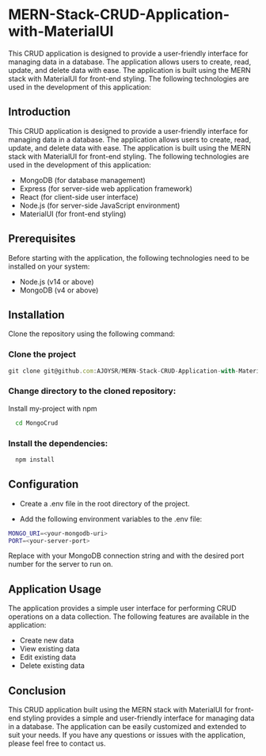 
# MERN-Stack-CRUD-Application-with-MaterialUI
This CRUD application is designed to provide a user-friendly interface for managing data in a database. The application allows users to create, read, update, and delete data with ease. The application is built using the MERN stack with MaterialUI for front-end styling. The following technologies are used in the development of this application:


## Introduction

This CRUD application is designed to provide a user-friendly interface for managing data in a database. The application allows users to create, read, update, and delete data with ease. The application is built using the MERN stack with MaterialUI for front-end styling. The following technologies are used in the development of this application:

* MongoDB (for database management)
* Express (for server-side web application framework)
* React (for client-side user interface)
* Node.js (for server-side JavaScript environment)
* MaterialUI (for front-end styling)


## Prerequisites
Before starting with the application, the following technologies need to be installed on your system:

* Node.js (v14 or above)
* MongoDB (v4 or above)

## Installation
Clone the repository using the following command:
### Clone the project

```javascript
git clone git@github.com:AJOYSR/MERN-Stack-CRUD-Application-with-MaterialUI.git
```


### Change directory to the cloned repository:

Install my-project with npm

```bash
  cd MongoCrud
```
    

### Install the dependencies:
```bash
  npm install
```

## Configuration
* Create a .env file in the root directory of the project.

* Add the following environment variables to the .env file:

```bash
MONGO_URI=<your-mongodb-uri>
PORT=<your-server-port>

```
Replace __<your-mongodb-uri>__ with your MongoDB connection string and __<your-server-port>__ with the desired port number for the server to run on.

## Application Usage
The application provides a simple user interface for performing CRUD operations on a data collection. The following features are available in the application:

*  Create new data
* View existing data
* Edit existing data
* Delete existing data
## Conclusion
This CRUD application built using the MERN stack with MaterialUI for front-end styling provides a simple and user-friendly interface for managing data in a database. The application can be easily customized and extended to suit your needs. If you have any questions or issues with the application, please feel free to contact us.
